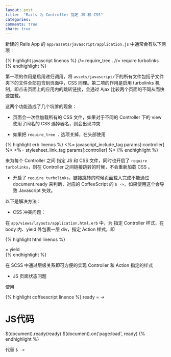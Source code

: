 ```yaml
---
layout: post
title:  "Rails 为 Controller 指定 JS 和 CSS"
categories:
comments: true
share: true
---
```


新建的 Rails App 的 `app/assets/javascript/application.js` 中通常会有以下两项：

{% highlight javascript linenos %}
//= require_tree .
//= require turbolinks
{% endhighlight %}

第一项的作用是启用递归调用，将 `assets/javascript/`下的所有文件包括子文件夹下的文件全部包含到页面中，CSS 同理。第二项的作用是启用 turbolinks 机制，即点击页面上的应用内的跳转链接，会通过 Ajax 比较两个页面的不同从而快速加载。

这两个功能造成了几个坑爹的现象：

* 页面会一次性加载所有的 CSS 文件，如果对于不同的 Controller 下的 view 使用了同名的 CSS 选择器名，则会出现冲突

* 如果把 `require_tree .` 选项关掉，在头部使用

{% highlight erb linenos %}
<%= javascript_include_tag params[:controller] %>
<%= stylesheet_link_tag params[:controller] %>
{% endhighlight %}

来为每个  Controller 之间 指定 JS 和 CSS 文件，同时也开启了 `require turbolinks`，则在 Controller 之间链接跳转的时候，不会重新加载 CSS 。

* 开启了 `require turbolinks`，链接跳转的时候页面载入完成不能通过 document.ready 来判断，对应的 CoffeeScript 的 `$ ->`，如果使用这个会导致 Javascript 失效。

以下是解决方法：

* CSS 冲突问题：

在 `app/views/layouts/application.html.erb` 中，为 <body> 指定 Controller 样式，在 body 内、yield 外包裹一层 div，指定 Action 样式，即

{% highlight html linenos %}
<body class="#{controller.controller_name}">
    <div class="#{action_name}">
        = yield
    </div>
</body>
{% endhighlight %}

在 SCSS 中通过层级关系即可方便的实现 Controller 和 Action 指定的样式

* JS 页面状态问题

使用

{% highlight coffeescript linenos %}
ready = ->
# JS代码
$(document).ready(ready)
$(document).on('page:load', ready)
{% endhighlight %}

代替 `$ ->`
